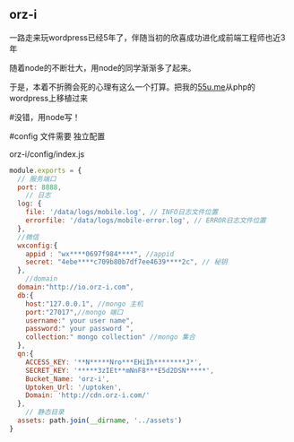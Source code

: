 ## orz-i

一路走来玩wordpress已经5年了，伴随当初的欣喜成功进化成前端工程师也近3年

随着node的不断壮大，用node的同学渐渐多了起来。

于是，本着不折腾会死的心理有这么一个打算。把我的[55u.me](http://55u.me)从php的wordpress上移植过来

#没错，用node写！





#config 文件需要 独立配置


orz-i/config/index.js


```js
module.exports = {
  // 服务端口
  port: 8888,
    // 日志
  log: {
    file: '/data/logs/mobile.log', // INFO日志文件位置
    errorfile: '/data/logs/mobile-error.log', // ERROR日志文件位置
  },
  //微信
  wxconfig:{
  	appid : "wx****0697f984****", //appid
    secret: "4ebe****c709b80b7df7ee4639****2c", // 秘钥
  },
    //domain
  domain:"http://io.orz-i.com",
  db:{
  	host:"127.0.0.1", //mongo 主机
  	port:"27017",//mongo 端口
  	username:" your user name",
  	password:" your password ",
  	collection:" mongo collection" //mongo 集合
  },
  qn:{
    ACCESS_KEY: '**N*****Nro***EHiIh********J*',
    SECRET_KEY: '*****3zIEt**mNnF8***E5d2DSN*****',
    Bucket_Name: 'orz-i',
    Uptoken_Url: '/uptoken',
    Domain: 'http://cdn.orz-i.com/'
  },
    // 静态目录
  assets: path.join(__dirname, '../assets')
}
```
